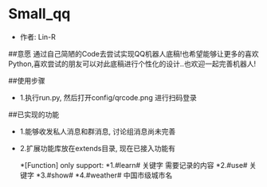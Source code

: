 # Small_qq
* 作者: Lin-R

##意愿
通过自己简陋的Code去尝试实现QQ机器人底稿!也希望能够让更多的喜欢Python,喜欢尝试的朋友可以对此底稿进行个性化的设计..也欢迎一起完善机器人! 

##使用步骤
* 1.执行run.py, 然后打开config/qrcode.png 进行扫码登录

##已实现的功能
* 1.能够收发私人消息和群消息, 讨论组消息尚未完善
* 2.扩展功能库放在extends目录, 现在已接入功能有

  *[Function] only support:
  *1.#learn# 关键字 需要记录的内容
  *2.#use# 关键字
  *3.#show# 
  *4.#weather# 中国市级城市名




